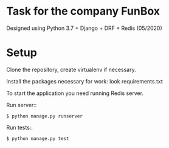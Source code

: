 Task for the company FunBox
==========================

Designed using Python 3.7 + Django + DRF + Redis (05/2020)

Setup
=====

Clone the repository, create virtualenv if necessary.

Install the packages necessary for work: look requirements.txt
    
To start the application you need running Redis server.

Run server::

    $ python manage.py runserver

Run tests::

    $ python manage.py test
